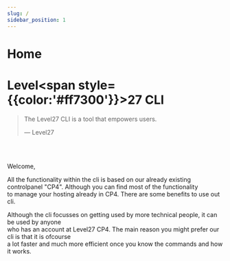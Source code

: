 ```yaml
---
slug: /
sidebar_position: 1
---
```

# Home
# Level<span style={{color:'#ff7300'}}>27</span> CLI


> The Level27 CLI is a tool that empowers users.
>
> — Level27

<br/>
<br/>
<p>Welcome, </p>

All the functionality within the cli is based on our already existing controlpanel "CP4".
Although you can find most of the functionality<br/> to manage your hosting already in CP4. There are some benefits to use out cli.

Although the cli focusses on getting used by more technical people, it can be used by anyone<br/>
 who has an account at Level27 CP4.
The main reason you might prefer our cli is that it is ofcourse<br/> a lot faster and much more efficient once you know the commands and how it works.